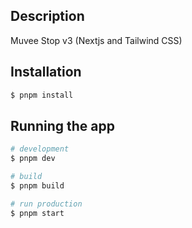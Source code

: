 ## Description

Muvee Stop v3 (Nextjs and Tailwind CSS)

## Installation

```bash
$ pnpm install
```

## Running the app

```bash
# development
$ pnpm dev

# build
$ pnpm build

# run production
$ pnpm start
```